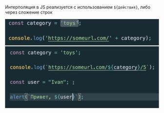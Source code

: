 
Интерполяция в JS реализуется с использованием `${действия}`, либо через сложение строк

![](_png/Pasted%20image%2020220908194551.png)![](_png/Pasted%20image%2020220908194555.png)